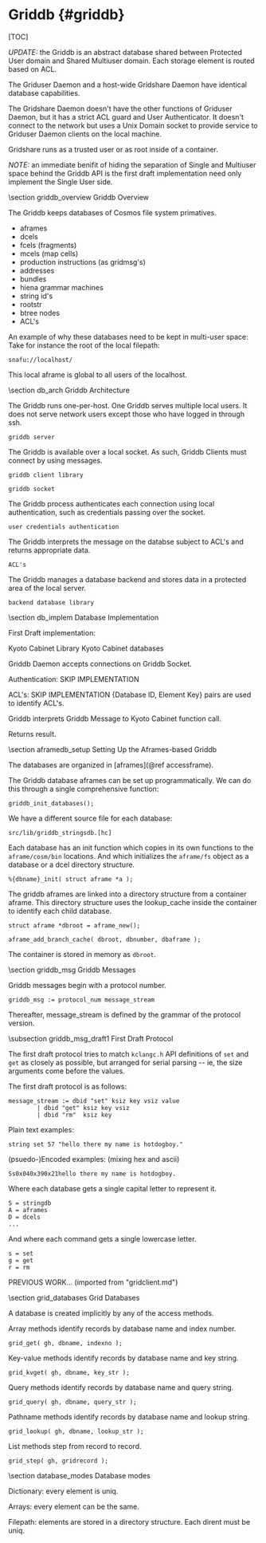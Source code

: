 Griddb {#griddb}
======

[TOC]

*UPDATE:* the Griddb is an abstract database shared between Protected User domain and Shared Multiuser domain.  Each storage element is routed based on ACL.

The Griduser Daemon and a host-wide Gridshare Daemon have identical database capabilities.

The Gridshare Daemon doesn't have the other functions of Griduser Daemon, but it has a strict ACL guard and User Authenticator.  It doesn't connect to the network but uses a Unix Domain socket to provide service to Griduser Daemon clients on the local machine.

Gridshare runs as a trusted user or as root inside of a container.

*NOTE:* an immediate benifit of hiding the separation of Single and Multiuser space behind the Griddb API is the first draft implementation need only implement the Single User side.



\section griddb_overview	Griddb Overview

The Griddb keeps databases of Cosmos file system primatives.

- aframes
- dcels
- fcels	(fragments)
- mcels (map cells)
- production instructions (as gridmsg's)
- addresses
- bundles
- hiena grammar machines
- string id's
- rootstr
- btree nodes
- ACL's

An example of why these databases need to be kept in multi-user space:  Take for instance the root of the local filepath:

	snafu://localhost/

This local aframe is global to all users of the localhost.



\section  db_arch	Griddb Architecture

The Griddb runs one-per-host.  One Griddb serves multiple local users.  It does not serve network users except those who have logged in through ssh.

	griddb server

The Griddb is available over a local socket.  As such, Griddb Clients must connect by using messages.

	griddb client library
	
	griddb socket

The Griddb process authenticates each connection using local authentication, such as credentials passing over the socket.

	user credentials authentication

The Griddb interprets the message on the databse subject to ACL's and returns appropriate data.

	ACL's

The Griddb manages a database backend and stores data in a protected area of the local server.

	backend database library



\section  db_implem	Database Implementation

First Draft implementation:

Kyoto Cabinet Library 
Kyoto Cabinet databases

Griddb Daemon accepts connections on Griddb Socket.

Authentication:		SKIP IMPLEMENTATION

ACL's:			SKIP IMPLEMENTATION
{Database ID, Element Key} pairs are used to identify ACL's.

Griddb interprets Griddb Message to Kyoto Cabinet function call.

Returns result.



\section  aframedb_setup   Setting Up the Aframes-based Griddb

The databases are organized in [aframes](@ref accessframe).

The Griddb database aframes can be set up programmatically.  We can do this through a single comprehensive function:

	griddb_init_databases();

We have a different source file for each database:

	src/lib/griddb_stringsdb.[hc]

Each database has an init function which copies in its own functions to the `aframe/cosm/bin` locations.  And which initializes the `aframe/fs` object as a database or a dcel directory structure.

	%{dbname}_init( struct aframe *a );

The griddb aframes are linked into a directory structure from a container aframe.  This directory structure uses the lookup_cache inside the container to identify each child database.

	struct aframe *dbroot = aframe_new();

	aframe_add_branch_cache( dbroot, dbnumber, dbaframe );

The container is stored in memory as `dbroot`.



\section  griddb_msg	Griddb Messages

Griddb messages begin with a protocol number.

	griddb_msg := protocol_num message_stream

Thereafter, message_stream is defined by the grammar of the protocol version.



\subsection griddb_msg_draft1	First Draft Protocol

The first draft protocol tries to match `kclangc.h` API definitions of `set` and `get` as closely as possible, but arranged for serial parsing -- ie, the size arguments come before the values.

The first draft protocol is as follows:

	message_stream := dbid "set" ksiz key vsiz value 
			| dbid "get" ksiz key vsiz
			| dbid "rm"  ksiz key

Plain text examples:

	string set 57 "hello there my name is hotdogboy."

(psuedo-)Encoded examples: (mixing hex and ascii)

	Ss0x040x390x21hello there my name is hotdogboy.

Where each database gets a single capital letter to represent it.

	S = stringdb
	A = aframes
	D = dcels
	...

And where each command gets a single lowercase letter.

	s = set
	g = get
	r = rm



PREVIOUS WORK... (imported from "gridclient.md")

\section grid_databases		Grid Databases


A database is created implicitly by any of the access methods.

Array methods identify records by database name and index number.

	grid_get( gh, dbname, indexno );

Key-value methods identify records by database name and key string.

	grid_kvget( gh, dbname, key_str );

Query methods identify records by database name and query string.

	grid_query( gh, dbname, query_str );

Pathname methods identify records by database name and lookup string.

	grid_lookup( gh, dbname, lookup_str );

List methods step from record to record.

	grid_step( gh, gridrecord );




\section database_modes 	Database modes


Dictionary: every element is uniq.

Arrays: every element can be the same.

Filepath: elements are stored in a directory structure.  Each dirent must be uniq.




